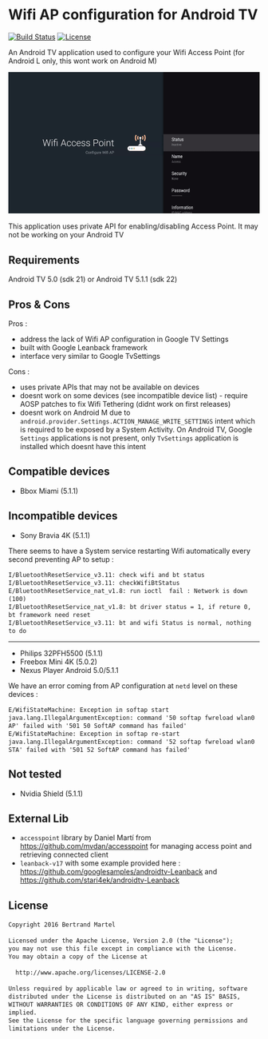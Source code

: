 # Wifi AP configuration for Android TV #

[![Build Status](https://travis-ci.org/akinaru/androidtv-access-point.svg?branch=master)](https://travis-ci.org/akinaru/androidtv-access-point)
[![License](https://img.shields.io/hexpm/l/plug.svg)](LICENSE.md)

An Android TV application used to configure your Wifi Access Point (for Android L only, this wont work on Android M)

![screenshot](screen/screen.gif)

This application uses private API for enabling/disabling Access Point. It may not be working on your Android TV

## Requirements

Android TV 5.0 (sdk 21) or Android TV 5.1.1 (sdk 22)

## Pros & Cons

Pros :
* address the lack of Wifi AP configuration in Google TV Settings
* built with Google Leanback framework
* interface very similar to Google TvSettings

Cons :
* uses private APIs that may not be available on devices
* doesnt work on some devices (see incompatible device list) - require AOSP patches to fix Wifi Tethering (didnt work on first releases)
* doesnt work on Android M due to `android.provider.Settings.ACTION_MANAGE_WRITE_SETTINGS` intent which is required to be exposed by a System Activity. On Android TV, Google `Settings` applications is not present, only `TvSettings` application is installed which doesnt have this intent

## Compatible devices

* Bbox Miami (5.1.1)

## Incompatible devices

* Sony Bravia 4K (5.1.1)

There seems to have a System service restarting Wifi automatically every second preventing AP to setup :
```
I/BluetoothResetService_v3.11: check wifi and bt status
I/BluetoothResetService_v3.11: checkWifiBtStatus
E/BluetoothResetService_nat_v1.8: run ioctl  fail : Network is down (100)
I/BluetoothResetService_nat_v1.8: bt driver status = 1, if reture 0, bt framework need reset
I/BluetoothResetService_v3.11: bt and wifi Status is normal, nothing to do
```

<hr/>

* Philips 32PFH5500 (5.1.1)
* Freebox Mini 4K (5.0.2)
* Nexus Player Android 5.0/5.1.1

We have an error coming from AP configuration at `netd` level on these devices :
```
E/WifiStateMachine: Exception in softap start java.lang.IllegalArgumentException: command '50 softap fwreload wlan0 AP' failed with '501 50 SoftAP command has failed'
E/WifiStateMachine: Exception in softap re-start java.lang.IllegalArgumentException: command '52 softap fwreload wlan0 STA' failed with '501 52 SoftAP command has failed'
```

## Not tested

* Nvidia Shield (5.1.1)

## External Lib

* `accesspoint` library by Daniel Martí from https://github.com/mvdan/accesspoint for managing access point and retrieving connected client
* `leanback-v17` with some example provided here : https://github.com/googlesamples/androidtv-Leanback and https://github.com/stari4ek/androidtv-Leanback

## License

```
Copyright 2016 Bertrand Martel

Licensed under the Apache License, Version 2.0 (the "License");
you may not use this file except in compliance with the License.
You may obtain a copy of the License at

  http://www.apache.org/licenses/LICENSE-2.0

Unless required by applicable law or agreed to in writing, software
distributed under the License is distributed on an "AS IS" BASIS,
WITHOUT WARRANTIES OR CONDITIONS OF ANY KIND, either express or implied.
See the License for the specific language governing permissions and
limitations under the License.
```